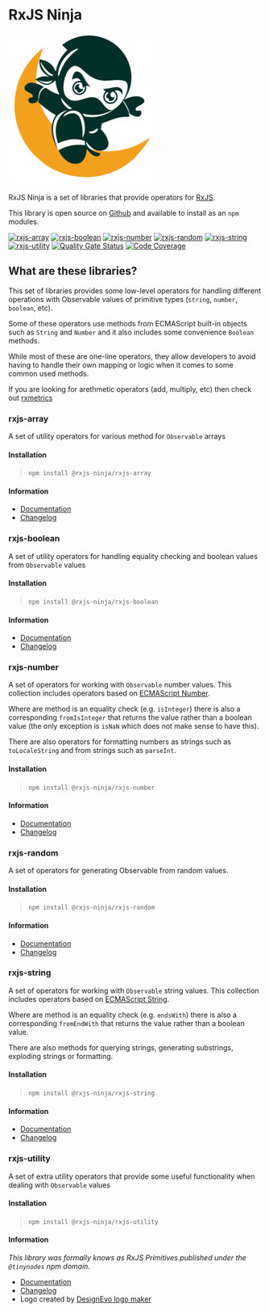 # RxJS Ninja

![The RXJS Ninja Logo](https://raw.githubusercontent.com/rxjs-ninja/rxjs-ninja/master/assets/logo.png)

RxJS Ninja is a set of libraries that provide operators for [RxJS](https://rxjs.dev).

This library is open source on [Github](https://github.com/rxjs-ninja/rxjs-ninja) and available to install as an `npm` modules.

[![rxjs-array](https://img.shields.io/npm/v/@rxjs-ninja/rxjs-array?label=rxjs-array)](https://www.npmjs.com/package/@rxjs-ninja/rxjs-array)
[![rxjs-boolean](https://img.shields.io/npm/v/@rxjs-ninja/rxjs-boolean?label=rxjs-boolean)](https://www.npmjs.com/package/@rxjs-ninja/rxjs-boolean)
[![rxjs-number](https://img.shields.io/npm/v/@rxjs-ninja/rxjs-number?label=rxjs-number)](https://www.npmjs.com/package/@rxjs-ninja/rxjs-number)
[![rxjs-random](https://img.shields.io/npm/v/@rxjs-ninja/rxjs-random?label=rxjs-random)](https://www.npmjs.com/package/@rxjs-ninja/rxjs-random)
[![rxjs-string](https://img.shields.io/npm/v/@rxjs-ninja/rxjs-string?label=rxjs-string)](https://www.npmjs.com/package/@rxjs-ninja/rxjs-string)
[![rxjs-utility](https://img.shields.io/npm/v/@rxjs-ninja/rxjs-utility?label=rxjs-utility)](https://www.npmjs.com/package/@rxjs-ninja/rxjs-utility)
[![Quality Gate Status](https://sonarcloud.io/api/project_badges/measure?project=rxjs-ninja_rxjs-ninja&metric=alert_status)](https://sonarcloud.io/dashboard?id=rxjs-ninja_rxjs-ninja)
[![Code Coverage](https://codecov.io/gh/tanepiper/rxjs-primitives/branch/master/graph/badge.svg)](https://codecov.io/gh/tanepiper/rxjs-primitives)

## What are these libraries?

This set of libraries provides some low-level operators for handling different operations with Observable values of primitive types (`string`, `number`, `boolean`, etc).

Some of these operators use methods from ECMAScript built-in objects such as `String` and `Number` and it also includes some convenience `Boolean` methods.

While most of these are one-line operators, they allow developers to avoid having to handle their own mapping or logic when it comes to some common used methods.

If you are looking for arethmetic operators (add, multiply, etc) then check out [rxmetrics](https://loreanvictor.github.io/rxmetics/)

### rxjs-array

A set of utility operators for various method for `Observable` arrays

#### Installation

> `npm install @rxjs-ninja/rxjs-array`

#### Information

- [Documentation](https://rxjs.ninja/modules/array.html)
- [Changelog](https://github.com/rxjs-ninja/rxjs-ninja/blob/master/libs/rxjs/array/CHANGELOG.md)

### rxjs-boolean

A set of utility operators for handling equality checking and boolean values from `Observable` values

#### Installation

> `npm install @rxjs-ninja/rxjs-boolean`

#### Information

- [Documentation](https://rxjs.ninja/modules/boolean.html)
- [Changelog](https://github.com/rxjs-ninja/rxjs-ninja/blob/master/libs/rxjs/boolean/CHANGELOG.md)

### rxjs-number

A set of operators for working with `Observable` number values. This collection includes operators based on
[ECMAScript Number](https://developer.mozilla.org/en-US/docs/Web/JavaScript/Reference/Global_Objects/Number).

Where are method is an equality check (e.g. `isInteger`) there is also a corresponding `fromIsInteger` that returns the value
rather than a boolean value (the only exception is `isNaN` which does not make sense to have this).

There are also operators for formatting numbers as strings such as `toLocaleString` and from strings such as `parseInt`.

#### Installation

> `npm install @rxjs-ninja/rxjs-number`

#### Information

- [Documentation](https://rxjs.ninja/modules/number.html)
- [Changelog](https://github.com/rxjs-ninja/rxjs-ninja/blob/master/libs/rxjs/number/CHANGELOG.md)

### rxjs-random

A set of operators for generating Observable from random values.

#### Installation

> `npm install @rxjs-ninja/rxjs-random`

#### Information

- [Documentation](https://rxjs.ninja/modules/random.html)
- [Changelog](https://github.com/rxjs-ninja/rxjs-ninja/blob/master/libs/rxjs/random/CHANGELOG.md)

### rxjs-string

A set of operators for working with `Observable` string values. This collection includes operators based on
[ECMAScript String](https://developer.mozilla.org/en-US/docs/Web/JavaScript/Reference/Global_Objects/String).

Where are method is an equality check (e.g. `endsWith`) there is also a corresponding `fromEndWith` that returns the value
rather than a boolean value.

There are also methods for querying strings, generating substrings, exploding strings or formatting.

#### Installation

> `npm install @rxjs-ninja/rxjs-string`

#### Information

- [Documentation](https://rxjs.ninja/modules/string.html)
- [Changelog](https://github.com/rxjs-ninja/rxjs-ninja/blob/master/libs/rxjs/string/CHANGELOG.md)

### rxjs-utility

A set of extra utility operators that provide some useful functionality when dealing with `Observable` values

#### Installation

> `npm install @rxjs-ninja/rxjs-utility`

#### Information

*This library was formally knows as RxJS Primitives published under the `@tinynodes` npm domain.*

- [Documentation](https://rxjs.ninja/utility/boolean.html)
- [Changelog](https://github.com/rxjs-ninja/rxjs-ninja/blob/master/libs/rxjs/utility/CHANGELOG.md)
- Logo created by [DesignEvo logo maker](https://www.designevo.com/logo-maker/)
